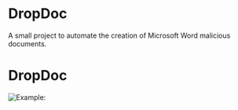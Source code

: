 # DropDoc
A small project to automate the creation of Microsoft Word malicious documents.

# DropDoc

![Example:](https://github.com/tuxtrack/DroDoc/blob/main/drop.png?raw=true)
